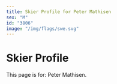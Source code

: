 ```yaml
---
title: Skier Profile for Peter Mathisen
sex: "M"
id: "3806"
image: "/img/flags/swe.svg" 
---
```


# Skier Profile

This page is for: Peter Mathisen.
    